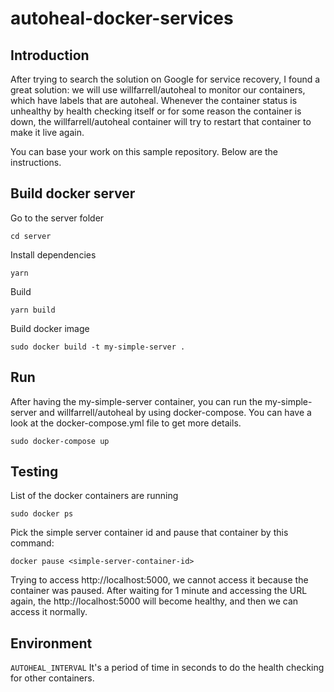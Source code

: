 # autoheal-docker-services
## Introduction
After trying to search the solution on Google for service recovery, I found a great solution: we will use willfarrell/autoheal to monitor our containers, which have labels that are autoheal. Whenever the container status is unhealthy by health checking itself or for some reason the container is down, the willfarrell/autoheal container will try to restart that container to make it live again. 

You can base your work on this sample repository. Below are the instructions.

## Build docker server
Go to the server folder

```cd server```

Install dependencies

```yarn```

Build

```yarn build```

Build docker image

```sudo docker build -t my-simple-server .```

## Run
After having the my-simple-server container, you can run the my-simple-server and willfarrell/autoheal by using docker-compose. You can have a look at the docker-compose.yml file to get more details.

```sudo docker-compose up```

## Testing
List of the docker containers are running

```sudo docker ps```

Pick the simple server container id and pause that container by this command:

```docker pause <simple-server-container-id>```

Trying to access http://localhost:5000, we cannot access it because the container was paused. After waiting for 1 minute and accessing the URL again, the http://localhost:5000 will become healthy, and then we can access it normally. 
## Environment
```AUTOHEAL_INTERVAL``` It's a period of time in seconds to do the health checking for other containers.